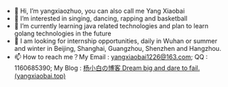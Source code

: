 - 👋 Hi, I’m yangxiaozhuo, you can also call me Yang Xiaobai
- 👀 I’m interested in singing, dancing, rapping and basketball
- 🌱 I’m currently learning java related technologies and plan to learn golang technologies in the future
- 💞️ I am looking for internship opportunities, daily in Wuhan or summer and winter in Beijing, Shanghai, Guangzhou, Shenzhen and Hangzhou.
- 📫 How to reach me？My Email : yangxiaobai1226@163.com; QQ : 1160685390; My Blog : [杨小白の博客 Dream big and dare to fail.(yangxiaobai.top)](https://yangxiaobai.top/)

<!---
yangxiaozhuo/yangxiaozhuo is a ✨ special ✨ repository because its `README.md` (this file) appears on your GitHub profile.
You can click the Preview link to take a look at your changes.
--->
